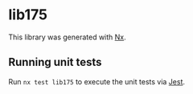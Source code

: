 # lib175

This library was generated with [Nx](https://nx.dev).

## Running unit tests

Run `nx test lib175` to execute the unit tests via [Jest](https://jestjs.io).
